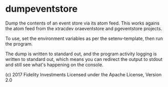 # dumpeventstore

Dump the contents of an event store via its atom feed. This works agains the atom feed from the xtracdev oraeventstore and pgeventstore projects.

To use, set the environment variables as per the setenv-template, then run the program.

The dump is written to standard out, and the program activity logging is written to standard out, which means you can redirect the output to stdout and still see what's happening on the console.


(c) 2017 Fidelity Investments
Licensed under the Apache License, Version 2.0

